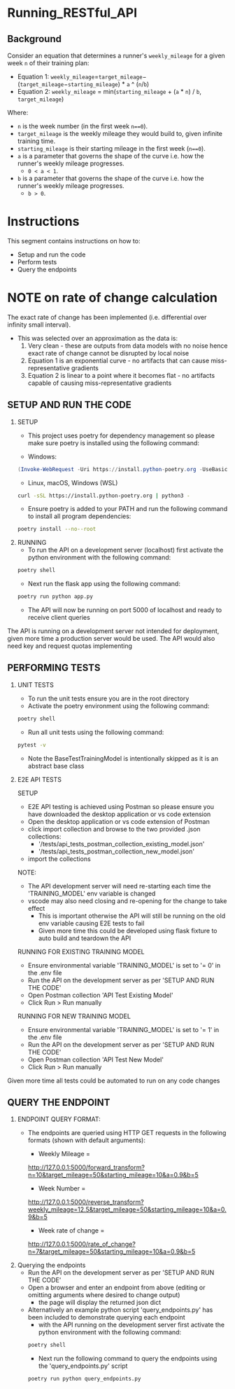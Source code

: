 # Running_RESTful_API

## Background

Consider an equation that determines a runner's `weekly_mileage` for a given week `n` of their training plan:

- Equation 1: `weekly_mileage`=`target_mileage`−(`target_mileage`−`starting_mileage`) * `a` ^ (`n`/`b`)
- Equation 2: `weekly_mileage` = min(`starting_mileage` + (`a` * `n`) / `b`, `target_mileage`)

Where:
- `n` is the week number (in the first week `n==0`).
- `target_mileage` is the weekly mileage they would build to, given infinite training time.
- `starting_mileage` is their starting mileage in the first week (`n==0`).
- `a` is a parameter that governs the shape of the curve i.e. how the runner's weekly mileage progresses. 
    - `0 < a < 1`.
- `b` is a parameter that governs the shape of the curve i.e. how the runner's weekly mileage progresses.
    - `b > 0`.

# Instructions
This segment contains instructions on how to:
- Setup and run the code
- Perform tests
- Query the endpoints

# NOTE on rate of change calculation
The exact rate of change has been implemented (i.e. differential over infinity small interval).
- This was selected over an approximation as the data is:
    1. Very clean - these are outputs from data models with no noise hence exact rate of change cannot be disrupted by local noise
    2. Equation 1 is an exponential curve - no artifacts that can cause miss-representative gradients
    3. Equation 2 is linear to a point where it becomes flat - no artifacts capable of causing miss-representative gradients

## SETUP AND RUN THE CODE
1. SETUP
    - This project uses poetry for dependency management so please make sure poetry is installed using the following command:

    - Windows:
    ```ps1
    (Invoke-WebRequest -Uri https://install.python-poetry.org -UseBasicParsing).Content | python -
    ```
    - Linux, macOS, Windows (WSL)
    ```bash
    curl -sSL https://install.python-poetry.org | python3 -
    ```
    - Ensure poetry is added to your PATH and run the following command to install all program dependencies:
    ```bash
    poetry install --no--root
    ```
2. RUNNING
    - To run the API on a development server (localhost) first activate the python environment with the following command:
    ```bash
    poetry shell
    ```
    - Next run the flask app using the following command:
    ```bash
    poetry run python app.py
    ```
    - The API will now be running on port 5000 of localhost and ready to receive client queries

The API is running on a development server not intended for deployment, given more time a production server would be used.
The API would also need key and request quotas implementing

## PERFORMING TESTS
1. UNIT TESTS
    - To run the unit tests ensure you are in the root directory
    - Activate the poetry environment using the following command:
    ```bash
    poetry shell
    ```
    - Run all unit tests using the following command:
    ```bash
    pytest -v
    ```
    - Note the BaseTestTrainingModel is intentionally skipped as it is an abstract base class

2. E2E API TESTS

    SETUP
    - E2E API testing is achieved using Postman so please ensure you have downloaded the desktop application or vs code extension
    - Open the desktop application or vs code extension of Postman
    - click import collection and browse to the two provided .json collections:
        - '/tests/api_tests_postman_collection_existing_model.json' 
        - '/tests/api_tests_postman_collection_new_model.json'
    - import the collections

    NOTE: 
    - The API development server will need re-starting each time the 'TRAINING_MODEL' env variable is changed
    - vscode may also need closing and re-opening for the change to take effect
        - This is important otherwise the API will still be running on the old env variable causing E2E tests to fail
        - Given more time this could be developed using flask fixture to auto build and teardown the API

    RUNNING FOR EXISTING TRAINING MODEL
    - Ensure environmental variable 'TRAINING_MODEL' is set to '= 0' in the .env file
    - Run the API on the development server as per 'SETUP AND RUN THE CODE'
    - Open Postman collection 'API Test Existing Model'
    - Click Run > Run manually

    RUNNING FOR NEW TRAINING MODEL
    - Ensure environmental variable 'TRAINING_MODEL' is set to '= 1' in the .env file
    - Run the API on the development server as per 'SETUP AND RUN THE CODE'
    - Open Postman collection 'API Test New Model'
    - Click Run > Run manually

Given more time all tests could be automated to run on any code changes

## QUERY THE ENDPOINT
1. ENDPOINT QUERY FORMAT:
    - The endpoints are queried using HTTP GET requests in the following formats (shown with default arguments):
        - Weekly Mileage = 
        
        http://127.0.0.1:5000/forward_transform?n=10&target_mileage=50&starting_mileage=10&a=0.9&b=5
        - Week Number = 
        
        http://127.0.0.1:5000/reverse_transform?weekly_mileage=12.5&target_mileage=50&starting_mileage=10&a=0.9&b=5
        - Week rate of change = 
        
        http://127.0.0.1:5000/rate_of_change?n=7&target_mileage=50&starting_mileage=10&a=0.9&b=5
2. Querying the endpoints
    - Run the API on the development server as per 'SETUP AND RUN THE CODE'
    - Open a browser and enter an endpoint from above (editing or omitting arguments where desired to change output)
        - the page will display the returned json dict
    - Alternatively an example python script 'query_endpoints.py' has been included to demonstrate querying each endpoint
        - with the API running on the development server first activate the python environment with the following command:
        ```bash
        poetry shell
        ```
        - Next run the following command to query the endpoints using the 'query_endpoints.py' script
        ```bash
        poetry run python query_endpoints.py
        ```
